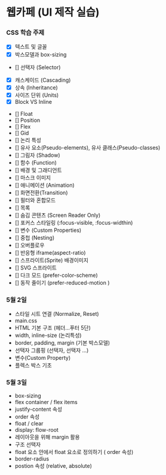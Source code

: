 # 웹카페 (UI 제작 실습)

### CSS 학습 주제  

- [X] 텍스트 및 글꼴 
- [X] 박스모델과 box-sizing
- [] 선택자 (Selector)
- [X] 캐스케이드 (Cascading)
- [X] 상속 (Inheritance)
- [X] 사이즈 단위 (Units)
- [X] Block VS Inline
- [] Float
- [] Position
- [] Flex
- [] Gid
- [] 논리 특성
- [] 유사 요소(Pseudo-elements), 유사 클래스(Pseudo-classes)
- [] 그림자 (Shadow)
- [] 함수 (Function)
- [] 배경 및 그래디언트
- [] 마스크 이미지
- [] 애니메이션 (Animation)
- [] 화면전환(Transition)
- [] 필터와 혼합모드
- [] 목록
- [] 숨김 콘텐츠 (Screen Reader Only)
- [] 포커스 스타일링 (:focus-visible, :focus-widthin)
- [] 변수 (Custom Properties)
- [] 중첩 (Nesting)
- [] 오버플로우
- [] 반응형 iframe(aspect-ratio)
- [] 스프라이트(Sprite) 배경이미지
- [] SVG 스프라이트
- [] 다크 모드 (prefer-color-scheme)
- [] 동작 줄이기 (prefer-reduced-motion )

### 5월 2일

- 스타일 시트 연결 (Normalize, Reset)
- main.css
- HTML 기본 구조 (헤더...푸터 5단)
- width, inline-size (논리특성)
- border, padding, margin (기본 박스모델)
- 선택자 그룹핑 (선택자, 선택자 ...)
- 변수(Custom Property)
- 플렉스 박스 기초

### 5월 3일

- box-sizing
- flex container / flex items
- justify-content 속성
- order 속성
- float / clear
- display: flow-root
- 레이아웃을 위해 margin 활용
- 구조 선택자
- float 요소 안에서 float 요소로 정의하기 ( order 속성)
- border-radius
- postion 속성 (relative, absolute)